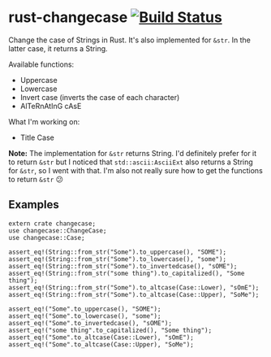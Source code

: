 # rust-changecase [![Build Status](https://travis-ci.org/avacariu/rust-changecase.svg)](https://travis-ci.org/avacariu/rust-changecase)

Change the case of Strings in Rust. It's also implemented for `&str`. In the
latter case, it returns a String.

Available functions:

* Uppercase
* Lowercase
* Invert case (inverts the case of each character)
* AlTeRnAtInG cAsE

What I'm working on:

* Title Case

**Note:** The implementation for `&str` returns String. I'd definitely prefer
for it to return `&str` but I noticed that `std::ascii:AsciiExt` also returns a
String for `&str`, so I went with that. I'm also not really sure how to get the
functions to return `&str` :confused:

## Examples

    extern crate changecase;
    use changecase::ChangeCase;
    use changecase::Case;

    assert_eq!(String::from_str("Some").to_uppercase(), "SOME");
    assert_eq!(String::from_str("Some").to_lowercase(), "some");
    assert_eq!(String::from_str("Some").to_invertedcase(), "sOME");
    assert_eq!(String::from_str("some thing").to_capitalized(), "Some thing");
    assert_eq!(String::from_str("Some").to_altcase(Case::Lower), "sOmE");
    assert_eq!(String::from_str("Some").to_altcase(Case::Upper), "SoMe");

    assert_eq!("Some".to_uppercase(), "SOME");
    assert_eq!("Some".to_lowercase(), "some");
    assert_eq!("Some".to_invertedcase(), "sOME");
    assert_eq!("some thing".to_capitalized(), "Some thing");
    assert_eq!("Some".to_altcase(Case::Lower), "sOmE");
    assert_eq!("Some".to_altcase(Case::Upper), "SoMe");
